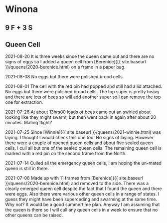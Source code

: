# Winona

## 9 F + 3 S

## Queen Cell

2021-08-20 It is three weeks since the queen came out and there are no signs of eggs so I added a queen cell from [Berenice]({{ site.baseurl }}/queens/2020-berenice.html) on a frame in a paper bag.

2021-08-08 No eggs but there were polished brood cells.

2021-08-01 The cell with the red pin had popped and still had a lid attached.  No eggs but there were polished brood cells.  The top super is pretty heavy and there are lots of bees so will add another super so I can remove the top one for extraction.

2021-07-26 At about 13hrs00 loads of bees came out an swirled about looking like they might swarm, but then went back in again after about 20 minutes.  Mating flight?

2021-07-25 Since [Winnie]({{ site.baseurl }}/queens/2021-winnie.html) was laying.  I thought I would check this one too.  No signs of laying.  However there were a couple of opened queen cells and about five sealed queen cells.  I cull all but one of the sealed queen cells.  The remaining queen cell is marked with a red pin on the second frame from the North.

2021-07-14 Culled all the emergency queen cells, I am hoping the un-mated queen is still in there.

2021-07-08 Made up with 11 frames from [Berenice]({{ site.baseurl }}/queens/2020-berenice.html) and removed to the side.  There was a clearly emerged queen cell despite the fact that I found the queen and there were eggs.  Also there were various other queen cells in a range of states.  I guess they might have been superceding and swarming at the same time.  Why not?  It would be a good summertime plan.  Anyway I am assuming that the queen is there so I will cull any queen cells in a week to ensure that no other queens can be raised.
